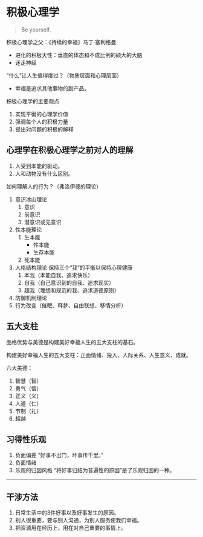 # 积极心理学

> Be yourself.

积极心理学之父：《持续的幸福》马丁·塞利格曼

- 进化的积极天性：垂直的体态和不成比例的硕大的大脑
- 迷走神经

“什么”让人生值得度过？（物质层面和心理层面）

- 幸福是追求其他事物的副产品。

积极心理学的主要观点

1. 实现平衡的心理学价值
2. 强调每个人的积极力量
3. 提出对问题的积极的解释

## 心理学在积极心理学之前对人的理解

1. 人受到本能的驱动。
2. 人和动物没有什么区别。

如何理解人的行为？（弗洛伊德的理论）

1. 意识冰山理论
    1. 意识
    2. 前意识
    3. 潜意识或无意识
2. 性本能理论
    1. 生本能
        - 性本能
        - 生存本能
    2. 死本能
3. 人格结构理论 保持三个“我”的平衡以保持心理健康
    1. 本我（本能自我、追求快乐）
    2. 自我（自己意识到的自我、追求现实）
    3. 超我（理想和规范的我、追求道德原则）
4. 防御机制理论
5. 行为改变（催眠、释梦、自由联想、移情分析）

## 五大支柱

品格优势与美德是构建美好幸福人生的五大支柱的基石。

构建美好幸福人生的五大支柱：正面情绪、投入、人际关系、人生意义、成就。

六大美德：

1. 智慧（智）
2. 勇气（信）
3. 正义（义）
4. 人道（仁）
5. 节制（礼）
6. 超越

## 习得性乐观

1. 负面偏差 “好事不出门，坏事传千里。”
2. 负面情绪
3. 乐观的归因风格 “将好事归结为普遍性的原因”是了乐观归因的一种。

---

## 干涉方法

1. 日常生活中的3件好事以及好事发生的原因。
2. 别人很重要，要与别人沟通，为别人服务使我们幸福。
3. 把资源用在经历上，用在对自己重要的事情上。
